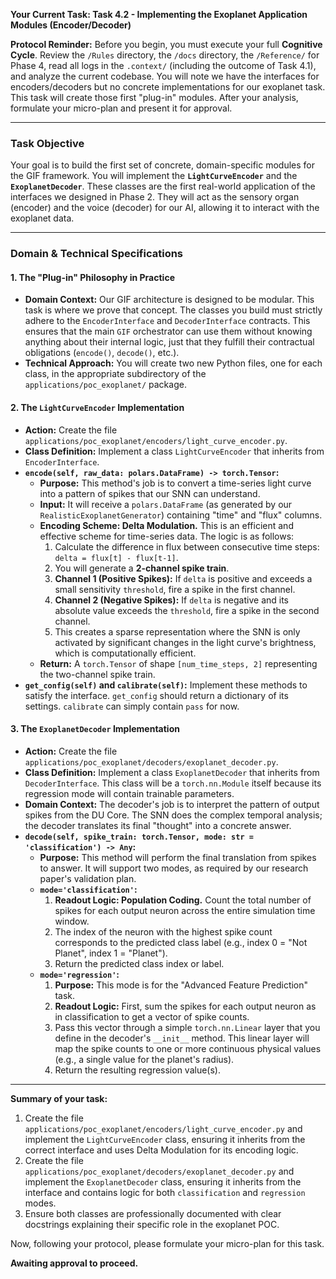 **Your Current Task: Task 4.2 - Implementing the Exoplanet Application Modules (Encoder/Decoder)**

**Protocol Reminder:** Before you begin, you must execute your full **Cognitive Cycle**. Review the `/Rules` directory, the `/docs` directory, the `/Reference/` for Phase 4, read all logs in the `.context/` (including the outcome of Task 4.1), and analyze the current codebase. You will note we have the interfaces for encoders/decoders but no concrete implementations for our exoplanet task. This task will create those first "plug-in" modules. After your analysis, formulate your micro-plan and present it for approval.

---

### **Task Objective**

Your goal is to build the first set of concrete, domain-specific modules for the GIF framework. You will implement the **`LightCurveEncoder`** and the **`ExoplanetDecoder`**. These classes are the first real-world application of the interfaces we designed in Phase 2. They will act as the sensory organ (encoder) and the voice (decoder) for our AI, allowing it to interact with the exoplanet data.

---

### **Domain & Technical Specifications**

#### **1. The "Plug-in" Philosophy in Practice**

* **Domain Context:** Our GIF architecture is designed to be modular. This task is where we prove that concept. The classes you build must strictly adhere to the `EncoderInterface` and `DecoderInterface` contracts. This ensures that the main `GIF` orchestrator can use them without knowing anything about their internal logic, just that they fulfill their contractual obligations (`encode()`, `decode()`, etc.).
* **Technical Approach:** You will create two new Python files, one for each class, in the appropriate subdirectory of the `applications/poc_exoplanet/` package.

#### **2. The `LightCurveEncoder` Implementation**

* **Action:** Create the file `applications/poc_exoplanet/encoders/light_curve_encoder.py`.
* **Class Definition:** Implement a class `LightCurveEncoder` that inherits from `EncoderInterface`.
* **`encode(self, raw_data: polars.DataFrame) -> torch.Tensor`:**
    * **Purpose:** This method's job is to convert a time-series light curve into a pattern of spikes that our SNN can understand.
    * **Input:** It will receive a `polars.DataFrame` (as generated by our `RealisticExoplanetGenerator`) containing "time" and "flux" columns.
    * **Encoding Scheme: Delta Modulation.** This is an efficient and effective scheme for time-series data. The logic is as follows:
        1.  Calculate the difference in flux between consecutive time steps: `delta = flux[t] - flux[t-1]`.
        2.  You will generate a **2-channel spike train**.
        3.  **Channel 1 (Positive Spikes):** If `delta` is positive and exceeds a small sensitivity `threshold`, fire a spike in the first channel.
        4.  **Channel 2 (Negative Spikes):** If `delta` is negative and its absolute value exceeds the `threshold`, fire a spike in the second channel.
        5.  This creates a sparse representation where the SNN is only activated by significant changes in the light curve's brightness, which is computationally efficient.
    * **Return:** A `torch.Tensor` of shape `[num_time_steps, 2]` representing the two-channel spike train.
* **`get_config(self)` and `calibrate(self)`:** Implement these methods to satisfy the interface. `get_config` should return a dictionary of its settings. `calibrate` can simply contain `pass` for now.

#### **3. The `ExoplanetDecoder` Implementation**

* **Action:** Create the file `applications/poc_exoplanet/decoders/exoplanet_decoder.py`.
* **Class Definition:** Implement a class `ExoplanetDecoder` that inherits from `DecoderInterface`. This class will be a `torch.nn.Module` itself because its regression mode will contain trainable parameters.
* **Domain Context:** The decoder's job is to interpret the pattern of output spikes from the DU Core. The SNN does the complex temporal analysis; the decoder translates its final "thought" into a concrete answer.
* **`decode(self, spike_train: torch.Tensor, mode: str = 'classification') -> Any`:**
    * **Purpose:** This method will perform the final translation from spikes to answer. It will support two modes, as required by our research paper's validation plan.
    * **`mode='classification'`:**
        1.  **Readout Logic: Population Coding.** Count the total number of spikes for each output neuron across the entire simulation time window.
        2.  The index of the neuron with the highest spike count corresponds to the predicted class label (e.g., index 0 = "Not Planet", index 1 = "Planet").
        3.  Return the predicted class index or label.
    * **`mode='regression'`:**
        1.  **Purpose:** This mode is for the "Advanced Feature Prediction" task.
        2.  **Readout Logic:** First, sum the spikes for each output neuron as in classification to get a vector of spike counts.
        3.  Pass this vector through a simple `torch.nn.Linear` layer that you define in the decoder's `__init__` method. This linear layer will map the spike counts to one or more continuous physical values (e.g., a single value for the planet's radius).
        4.  Return the resulting regression value(s).

---

**Summary of your task:**

1.  Create the file `applications/poc_exoplanet/encoders/light_curve_encoder.py` and implement the `LightCurveEncoder` class, ensuring it inherits from the correct interface and uses Delta Modulation for its encoding logic.
2.  Create the file `applications/poc_exoplanet/decoders/exoplanet_decoder.py` and implement the `ExoplanetDecoder` class, ensuring it inherits from the interface and contains logic for both `classification` and `regression` modes.
3.  Ensure both classes are professionally documented with clear docstrings explaining their specific role in the exoplanet POC.

Now, following your protocol, please formulate your micro-plan for this task.

**Awaiting approval to proceed.**